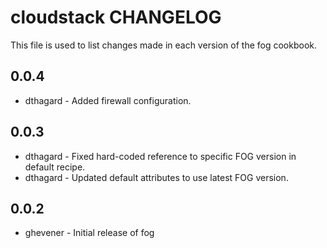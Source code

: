cloudstack CHANGELOG
====================

This file is used to list changes made in each version of the fog cookbook.

0.0.4
-----
- dthagard - Added firewall configuration.

0.0.3
-----
- dthagard - Fixed hard-coded reference to specific FOG version in default recipe.
- dthagard - Updated default attributes to use latest FOG version.

0.0.2
-----
- ghevener - Initial release of fog

